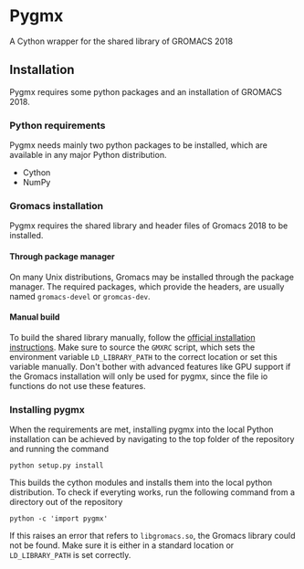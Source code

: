 # Pygmx

A Cython wrapper for the shared library of GROMACS 2018

## Installation

Pygmx requires some python packages and an installation of GROMACS 2018.

### Python requirements

Pygmx needs mainly two python packages to be installed, which are available in any major Python distribution.

* Cython
* NumPy

### Gromacs installation

Pygmx requires the shared library and header files of Gromacs 2018 to be installed.

#### Through package manager

On many Unix distributions, Gromacs may be installed through the package manager.
The required packages, which provide the headers, are usually named `gromacs-devel` or `gromcas-dev`.

#### Manual build

To build the shared library manually, follow the [official installation instructions](http://manual.gromacs.org/documentation/2016.4/install-guide/index.html).
Make sure to source the `GMXRC` script, which sets the environment variable `LD_LIBRARY_PATH` to the correct location or set this variable manually.
Don't bother with advanced features like GPU support if the Gromacs installation will only be used for pygmx,
since the file io functions do not use these features.

### Installing pygmx

When the requirements are met, installing pygmx into the local Python installation can be achieved by navigating to the top folder of the repository and running the command

    python setup.py install

This builds the cython modules and installs them into the local python distribution.
To check if everyting works, run the following command from a directory out of the repository

    python -c 'import pygmx'

If this raises an error that refers to `libgromacs.so`, the Gromacs library could not be found.
Make sure it is either in a standard location or `LD_LIBRARY_PATH` is set correctly.

